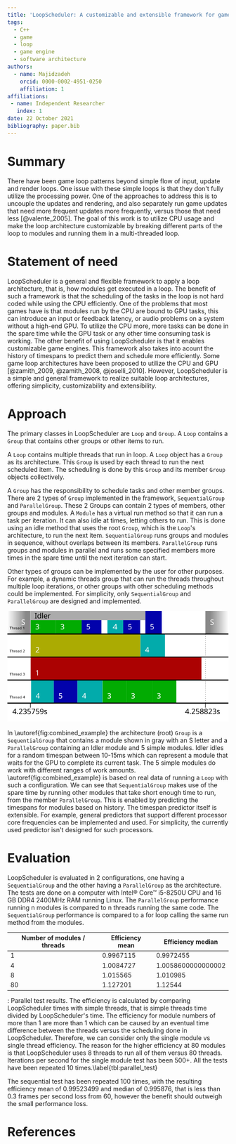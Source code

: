 ```yaml
---
title: 'LoopScheduler: A customizable and extensible framework for game loop architecture'
tags:
  - C++
  - game
  - loop
  - game engine
  - software architecture
authors:
  - name: Majidzadeh
    orcid: 0000-0002-4951-0250
    affiliation: 1
affiliations:
 - name: Independent Researcher
   index: 1
date: 22 October 2021
bibliography: paper.bib
---
```


# Summary

There have been game loop patterns beyond simple flow of input, update and
render loops. One issue with these simple loops is that they don't fully utilize
the processing power. One of the approaches to address this is to uncouple the
updates and rendering, and also separately run game updates that need more
frequent updates more frequently, versus those that need less [@valente_2005].
The goal of this work is to utilize CPU usage and make the loop architecture
customizable by breaking different parts of the loop to modules and running them
in a multi-threaded loop.

# Statement of need

LoopScheduler is a general and flexible framework to apply a loop architecture,
that is, how modules get executed in a loop. The benefit of such a framework is
that the scheduling of the tasks in the loop is not hard coded while using the
CPU efficiently. One of the problems that most games have is that modules run by
the CPU are bound to GPU tasks, this can introduce an input or feedback latency,
or audio problems on a system without a high-end GPU. To utilize the CPU more,
more tasks can be done in the spare time while the GPU task or any other time
consuming task is working. The other benefit of using LoopScheduler is that it
enables customizable game engines. This framework also takes into acount the
history of timespans to predict them and schedule more efficiently. Some game
loop architectures have been proposed to utilize the CPU and GPU [@zamith_2009, @zamith_2008, @joselli_2010].
However, LoopScheduler is a simple and general framework to realize suitable
loop architectures, offering simplicity, customizability and extensibility.

# Approach

The primary classes in LoopScheduler are `Loop` and `Group`. A `Loop` contains
a `Group` that contains other groups or other items to run.

A `Loop` contains multiple threads that run in loop. A `Loop` object has a
`Group` as its architecture. This `Group` is used by each thread to run the next
scheduled item. The scheduling is done by this `Group` and its member `Group`
objects collectively.

A `Group` has the responsibility to schedule tasks and other member groups.
There are 2 types of `Group` implemented in the framework, `SequentialGroup` and
`ParallelGroup`. These 2 Groups can contain 2 types of members, other groups and
modules. A `Module` has a virtual run method so that it can run a task per
iteration. It can also idle at times, letting others to run. This is done using
an idle method that uses the root `Group`, which is the `Loop`'s architecture,
to run the next item. `SequentialGroup` runs groups and modules in sequence,
without overlaps between its members. `ParallelGroup` runs groups and modules in
parallel and runs some specified members more times in the spare time until the
next iteration can start.

Other types of groups can be implemented by the user for other purposes. For
example, a dynamic threads group that can run the threads throughout multiple
loop iterations, or other groups with other scheduling methods could be
implemented. For simplicity, only `SequentialGroup` and `ParallelGroup` are
designed and implemented.

![An example of 7 modules running in 2 groups.\label{fig:combined_example}](Tests/Results/combined_test/test1-example-figure.svg)

In \autoref{fig:combined_example} the architecture (root) `Group` is a
`SequentialGroup` that contains a module shown in gray with an S letter and a
`ParallelGroup` containing an Idler module and 5 simple modules. Idler idles for
a random timespan between 10-15ms which can represent a module that waits for
the GPU to complete its current task. The 5 simple modules do work with
different ranges of work amounts. \autoref{fig:combined_example} is based on real
data of running a `Loop` with such a configuration. We can see that
`SequentialGroup` makes use of the spare time by running other modules that take
short enough time to run, from the member `ParallelGroup`. This is enabled by
predicting the timespans for modules based on history. The timespan predictor
itself is extensible. For example, general predictors that support different
processor core frequencies can be implemented and used. For simplicity, the
currently used predictor isn't designed for such processors.

# Evaluation

LoopScheduler is evaluated in 2 configurations, one having a `SequentialGroup`
and the other having a `ParallelGroup` as the architecture. The tests are done
on a computer with Intel® Core™ i5-8250U CPU and 16 GB DDR4 2400MHz RAM running
Linux. The `ParallelGroup` performance running n modules is compared to n
threads running the same code. The `SequentialGroup` performance is compared to
a for loop calling the same run method from the modules.

Number of modules / threads | Efficiency mean | Efficiency median
-- | -- | --
1 | 0.9967115 | 0.9972455
4 | 1.0084727 | 1.0058600000000002
8 | 1.015565 | 1.010985
80 | 1.127201 | 1.12544

: Parallel test results. The efficiency is calculated by comparing LoopScheduler times with simple threads, that is simple threads time divided by LoopScheduler's time. The efficiency for module numbers of more than 1 are more than 1 which can be caused by an eventual time difference between the threads versus the scheduling done in LoopScheduler. Therefore, we can consider only the single module vs single thread efficiency. The reason for the higher efficiency at 80 modules is that LoopScheduler uses 8 threads to run all of them versus 80 threads. Iterations per second for the single module test has been 500+. All the tests have been repeated 10 times.\label{tbl:parallel_test}

The sequential test has been repeated 100 times, with the resulting efficiency
mean of 0.99523499 and median of 0.995876, that is less than 0.3 frames per
second loss from 60, however the benefit should outweigh the small performance
loss.

# References
